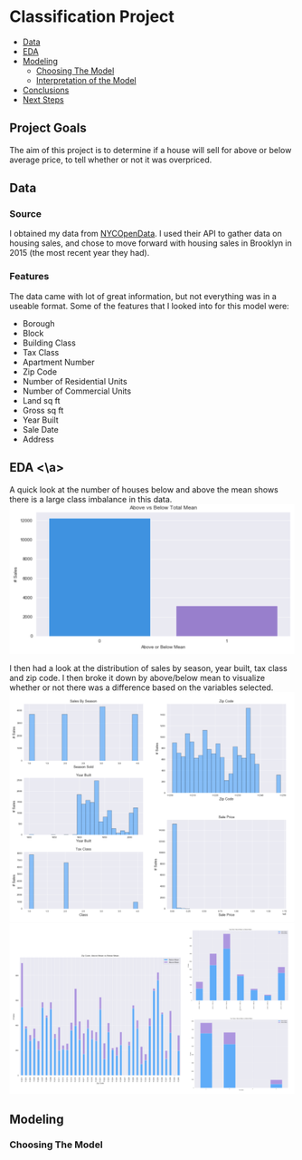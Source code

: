 # Classification Project

- [Data](#Data) 
- [EDA](#EDA)
- [Modeling](#modeling)
    - [Choosing The Model](#ModChoice)
    - [Interpretation of the Model](#ModInterp)
- [Conclusions](#Conclu)
- [Next Steps](#Future)

## Project Goals
The aim of this project is to determine if a house will sell for above or below average price, to tell whether or not it was overpriced.

## Data <a name="Data"></a>
### Source
I obtained my data from [NYCOpenData](https://opendata.cityofnewyork.us/). I used their API to gather data on housing sales, and chose to move forward with housing sales in Brooklyn in 2015 (the most recent year they had).

### Features
The data came with lot of great information, but not everything was in a useable format. Some of the features that I looked into for this model were:
- Borough
- Block
- Building Class
- Tax Class
- Apartment Number
- Zip Code
- Number of Residential Units
- Number of Commercial Units
- Land sq ft
- Gross sq ft
- Year Built
- Sale Date
- Address

## EDA <a name="EDA"><\a>
A quick look at the number of houses below and above the mean shows there is a large class imbalance in this data.
![class_imbalance](Images/dist_sales.png)

I then had a look at the distribution of sales by season, year built, tax class and zip code. I then broke it down by above/below mean to visualize whether or not there was a difference based on the variables selected.
![distributions](Images/cat_dist.png)
![above_vs_below](Images/above_vs_below.png)

## Modeling <a name='modeling'></a>
### Choosing The Model
